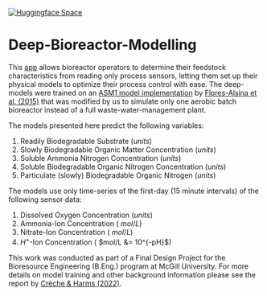 [![Huggingface Space](https://img.shields.io/badge/%F0%9F%A4%97-Visit%20our%20Huggingface%20Space-yellow.svg)](https://huggingface.co/spaces)

# Deep-Bioreactor-Modelling

This [app](https://huggingface.co/spaces) allows bioreactor operators to determine their feedstock characteristics from reading only process sensors,
letting them set up their physical models to optimize their process control with ease.
The deep-models were trained on an [ASM1 model implementation](https://github.com/wwtmodels/Activated-Sludge-Models) by 
[Flores-Alsina et al. (2015)](https://doi.org/10.1016/j.watres.2015.07.014) 
that was modified by us to simulate only one aerobic batch bioreactor instead of a full waste-water-management plant.

The models presented here predict the following variables:

1. Readily Biodegradable Substrate (*units*)
2. Slowly Biodegradable Organic Matter Concentration (*units*)
3. Soluble Ammonia Nitrogen Concentration (*units*)
4. Soluble Biodegradable Organic Nitrogen Concentration (*units*)
5. Particulate (slowly) Biodegradable Organic Nitrogen (*units*)

The models use only time-series of the first-day (15 minute intervals) of the following sensor data:

1. Dissolved Oxygen Concentration (*units*)
2. Ammonia-Ion Concentration ( $mol/L$)
3. Nitrate-Ion Concentration ( $mol/L$)
4. $H^+$-Ion Concentration ( $mol/L &= 10^{-pH}$)

This work was conducted as part of a Final Design Project for the Bioresource Engineering (B.Eng.) program at McGill University.
For more details on model training and other background information please see the report by [Crèche & Harms (2022)]().